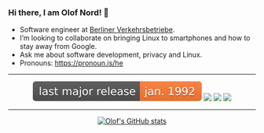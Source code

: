 ### Hi there, I am Olof Nord! 👋

- Software engineer at [Berliner Verkehrsbetriebe](https://www.bvg.de/en).
- I’m looking to collaborate on bringing Linux to smartphones and how to stay away from Google.
- Ask me about software development, privacy and Linux.
- Pronouns: https://pronoun.is/he

---

<p align="center">
    <img src="https://raw.githubusercontent.com/olof-nord/olof-nord/master/badges/release.svg"> 
    <img src="https://img.shields.io/twitter/follow/olofnord?style=social">
    <img src="https://img.shields.io/badge/-olofnord-blue?style=flat-square&logo=Linkedin&logoColor=white&link=https://www.linkedin.com/in/olofnord/">
    <img src="https://img.shields.io/github/followers/olof-nord?label=follow&style=social">
</p>

---
<p align="center">
   <a href="https://github.com/olof-nord/github-readme-stats">
      <img width="60%" alt="Olof's GitHub stats" src="https://github-readme-stats.vercel.app/api?username=olof-nord&show_icons=true&hide_border=true" />
   </a>
</p>
